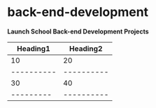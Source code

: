 # back-end-development

**Launch School Back-end Development Projects**

| Heading1 | Heading2
|----------|----------
|    10    |  20    
|----------|----------
|    30    |   40
| ---------|----------
